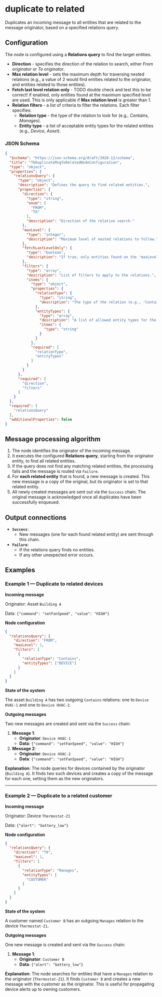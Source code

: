 # duplicate to related

Duplicates an incoming message to all entities that are related to the message originator, based on a specified relations query.

## Configuration

The node is configured using a **Relations query** to find the target entities.

- **Direction** - specifies the direction of the relation to search, either *From originator* or *To originator*.
- **Max relation level** - sets the maximum depth for traversing nested relations (e.g., a value of 2 would find entities related to the originator, and entities related to those
  entities).
- **Fetch last level relation only** - TODO double check and test this to be correct! if enabled, only entities found at the maximum specified level are used. This is only applicable if **Max relation level** is greater than 1.
- **Relation filters** - a list of criteria to filter the relations. Each filter specifies:
    - **Relation type** - the type of the relation to look for (e.g., *Contains*, *Manages*).
    - **Entity type** - a list of acceptable entity types for the related entities (e.g., *Device*, *Asset*).

### JSON Schema

```json
{
  "$schema": "https://json-schema.org/draft/2020-12/schema",
  "title": "TbDuplicateMsgToRelatedNodeConfiguration",
  "type": "object",
  "properties": {
    "relationsQuery": {
      "type": "object",
      "description": "Defines the query to find related entities.",
      "properties": {
        "direction": {
          "type": "string",
          "enum": [
            "FROM",
            "TO"
          ],
          "description": "Direction of the relation search."
        },
        "maxLevel": {
          "type": "integer",
          "description": "Maximum level of nested relations to follow."
        },
        "fetchLastLevelOnly": {
          "type": "boolean",
          "description": "If true, only entities found on the 'maxLevel' are returned."
        },
        "filters": {
          "type": "array",
          "description": "List of filters to apply to the relations.",
          "items": {
            "type": "object",
            "properties": {
              "relationType": {
                "type": "string",
                "description": "The type of the relation (e.g., 'Contains')."
              },
              "entityTypes": {
                "type": "array",
                "description": "A list of allowed entity types for the related entity.",
                "items": {
                  "type": "string"
                }
              }
            },
            "required": [
              "relationType",
              "entityTypes"
            ]
          }
        }
      },
      "required": [
        "direction",
        "filters"
      ]
    }
  },
  "required": [
    "relationsQuery"
  ],
  "additionalProperties": false
}
```

## Message processing algorithm

1. The node identifies the originator of the incoming message.
2. It executes the configured **Relations query**, starting from the originator entity, to find all related entities.
3. If the query does not find any matching related entities, the processing fails and the message is routed via `Failure`.
4. For **each related entity** that is found, a new message is created. This new message is a copy of the original, but its originator is set to that related entity.
5. All newly created messages are sent out via the `Success` chain. The original message is acknowledged once all duplicates have been successfully enqueued.

## Output connections

- **`Success`**:
    - New messages (one for each found related entity) are sent through this chain.
- **`Failure`**:
    - If the relations query finds no entities.
    - If any other unexpected error occurs.

## Examples

### Example 1 — Duplicate to related devices

**Incoming message**

Originator: Asset `Building A`

Data: `{"command": "setFanSpeed", "value": "HIGH"}`

**Node configuration**

```json
{
  "relationsQuery": {
    "direction": "FROM",
    "maxLevel": 1,
    "filters": [
      {
        "relationType": "Contains",
        "entityTypes": ["DEVICE"]
      }
    ]
  }
}
```

**State of the system**

The asset `Building A` has two outgoing `Contains` relations: one to `Device HVAC-1` and one to `Device HVAC-2`.

**Outgoing messages**

Two new messages are created and sent via the `Success` chain:

1. **Message 1**:
    - **Originator**: `Device HVAC-1`
    - **Data**: `{"command": "setFanSpeed", "value": "HIGH"}`
2. **Message 2**:
    - **Originator**: `Device HVAC-2`
    - **Data**: `{"command": "setFanSpeed", "value": "HIGH"}`

**Explanation**: The node queries for devices contained by the originator (`Building A`). It finds two such devices and creates a copy of the message for each one, setting them as
the new originators.

-----

### Example 2 — Duplicate to a related customer

**Incoming message**

Originator: Device `Thermostat-Z1`

Data: `{"alert": "battery_low"}`

**Node configuration**

```json
{
  "relationsQuery": {
    "direction": "TO",
    "maxLevel": 1,
    "filters": [
      {
        "relationType": "Manages",
        "entityTypes": [
          "CUSTOMER"
        ]
      }
    ]
  }
}
```

**State of the system**

A customer named `Customer B` has an outgoing `Manages` relation to the device `Thermostat-Z1`.

**Outgoing messages**

One new message is created and sent via the `Success` chain:

1. **Message 1**:
    - **Originator**: `Customer B`
    - **Data**: `{"alert": "battery_low"}`

**Explanation**: The node searches for entities that have a `Manages` relation *to* the originator (`Thermostat-Z1`). It finds `Customer B` and creates a new message with the
customer as the originator. This is useful for propagating device alerts up to owning customers.
